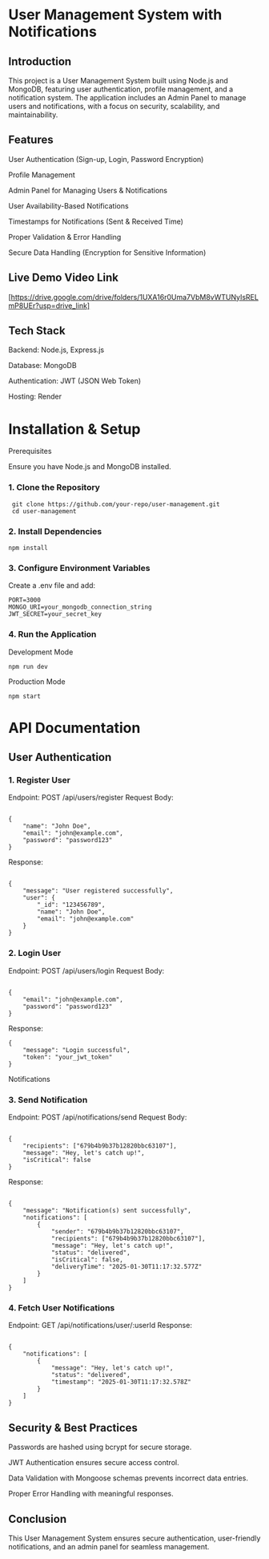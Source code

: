 # User Management System with Notifications

## Introduction

This project is a User Management System built using Node.js and MongoDB, featuring user authentication, profile management, and a notification system. The application includes an Admin Panel to manage users and notifications, with a focus on security, scalability, and maintainability.

## Features

User Authentication (Sign-up, Login, Password Encryption)

Profile Management

Admin Panel for Managing Users & Notifications

User Availability-Based Notifications

Timestamps for Notifications (Sent & Received Time)

Proper Validation & Error Handling

Secure Data Handling (Encryption for Sensitive Information)



## Live Demo Video Link

[https://drive.google.com/drive/folders/1UXA16r0Uma7VbM8vWTUNyIsRELmP8UEr?usp=drive_link]

## Tech Stack

Backend: Node.js, Express.js

Database: MongoDB

Authentication: JWT (JSON Web Token)

Hosting: Render

# Installation & Setup

Prerequisites

Ensure you have Node.js and MongoDB installed.

### 1. Clone the Repository
```
 git clone https://github.com/your-repo/user-management.git
 cd user-management

 ```

### 2. Install Dependencies
```
npm install

```
### 3. Configure Environment Variables

Create a .env file and add:
```
PORT=3000
MONGO_URI=your_mongodb_connection_string
JWT_SECRET=your_secret_key
```
### 4. Run the Application

Development Mode
```
npm run dev
```
Production Mode
```
npm start
```
# API Documentation

## User Authentication

### 1. Register User

Endpoint: POST /api/users/register
Request Body:
```

{
    "name": "John Doe",
    "email": "john@example.com",
    "password": "password123"
}
```
Response:
```

{
    "message": "User registered successfully",
    "user": {
        "_id": "123456789",
        "name": "John Doe",
        "email": "john@example.com"
    }
}
```
### 2. Login User


Endpoint: POST /api/users/login
Request Body:
```

{
    "email": "john@example.com",
    "password": "password123"
}
```

Response:
```
{
    "message": "Login successful",
    "token": "your_jwt_token"
}
```
Notifications

### 3. Send Notification

Endpoint: POST /api/notifications/send
Request Body:
```

{
    "recipients": ["679b4b9b37b12820bbc63107"],
    "message": "Hey, let's catch up!",
    "isCritical": false
}
```
Response:
```

{
    "message": "Notification(s) sent successfully",
    "notifications": [
        {
            "sender": "679b4b9b37b12820bbc63107",
            "recipients": ["679b4b9b37b12820bbc63107"],
            "message": "Hey, let's catch up!",
            "status": "delivered",
            "isCritical": false,
            "deliveryTime": "2025-01-30T11:17:32.577Z"
        }
    ]
}
```
### 4. Fetch User Notifications

Endpoint: GET /api/notifications/user/:userId
Response:
```

{
    "notifications": [
        {
            "message": "Hey, let's catch up!",
            "status": "delivered",
            "timestamp": "2025-01-30T11:17:32.578Z"
        }
    ]
}
```
## Security & Best Practices

Passwords are hashed using bcrypt for secure storage.

JWT Authentication ensures secure access control.

Data Validation with Mongoose schemas prevents incorrect data entries.

Proper Error Handling with meaningful responses.

## Conclusion

This User Management System ensures secure authentication, user-friendly notifications, and an admin panel for seamless management.


